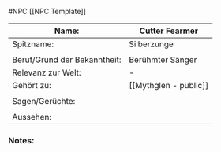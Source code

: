 #NPC [[NPC Template]]

| Name:                        | Cutter Fearmer        |
| ---------------------------- | --------------------- |
| Spitzname:                   | Silberzunge           |
|                              |                       |
| Beruf/Grund der Bekanntheit: | Berühmter Sänger      |
| Relevanz zur Welt:           | -                     |
| Gehört zu:                   | [[Mythglen - public]] |
|                              |                       |
| Sagen/Gerüchte:              |                       |
|                              |                       |
| Aussehen:                    |                       |
### Notes:
